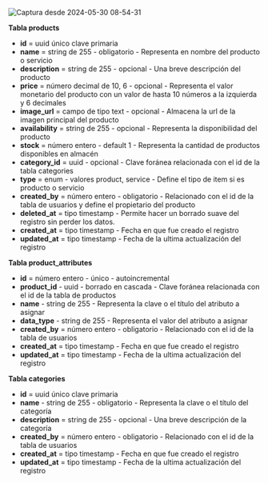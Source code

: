 ![Captura desde 2024-05-30 08-54-31](https://github.com/TrocarApp/.github/assets/1991984/91e23dca-d467-4210-8132-e46bf659cec7)


**Tabla products**

- **id** = uuid único clave primaria
- **name** = string de 255 - obligatorio - Representa en nombre del producto o servicio
- **description** = string de 255 - opcional - Una breve descripción del producto
- **price** = número decimal de 10, 6 - opcional - Representa el valor monetario del producto con un valor de hasta 10 números a la izquierda y 6 decimales
- **image_url** = campo de tipo text - opcional - Almacena la url de la imagen principal del producto
- **availability** = string de 255 - opcional - Representa la disponibilidad del producto
- **stock** = número entero - default 1 - Representa la cantidad de productos disponibles en almacén
- **category_id** = uuid - opcional - Clave foránea relacionada con el id de la tabla categories
- **type** = enum - valores product, service - Define el tipo de item si es producto o servicio
- **created_by** = número entero - obligatorio - Relacionado con el id de la tabla de usuarios y define el propietario del producto
- **deleted_at** = tipo timestamp - Permite hacer un borrado suave del registro sin perder los datos.
- **created_at** = tipo timestamp - Fecha en que fue creado el registro
- **updated_at** = tipo timestamp - Fecha de la ultima actualización del registro

**Tabla product_attributes**

- **id** = número entero - único - autoincremental
- **product_id** - uuid - borrado en cascada - Clave foránea relacionada con el id de la tabla de productos
- **name** - string de 255 - Representa la clave o el título del atributo a asignar
- **data_type** - string de 255 - Representa el valor del atributo a asignar
- **created_by** = número entero - obligatorio - Relacionado con el id de la tabla de usuarios
- **created_at** = tipo timestamp - Fecha en que fue creado el registro
- **updated_at** = tipo timestamp - Fecha de la ultima actualización del registro

**Tabla categories**

- **id** = uuid único clave primaria
- **name** - string de 255 - obligatorio - Representa la clave o el título del categoría
- **description** = string de 255 - opcional - Una breve descripción de la categoría
- **created_by** = número entero - obligatorio - Relacionado con el id de la tabla de usuarios
- **created_at** = tipo timestamp - Fecha en que fue creado el registro
- **updated_at** = tipo timestamp - Fecha de la ultima actualización del registro
